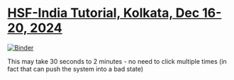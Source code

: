 # [HSF-India Tutorial, Kolkata, Dec 16-20, 2024](https://indico.cern.ch/event/1461967/overview)

[![Binder](https://binderhub.ssl-hep.org/badge_logo.svg)](https://binderhub.ssl-hep.org/v2/gh/research-software-collaborations/courses-hsf-india-december2024/HEAD?gpuModel=&gpuCount=1&cudaMajor=undefined&cudaMinor=undefined&qos=Guaranteed&cpu=1&memory=2.5&site=nrp)

This may take 30 seconds to 2 minutes - no need to click multiple times (in fact that can push the system into a bad state)

